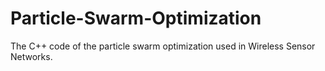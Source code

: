 # Particle-Swarm-Optimization
The C++ code of the particle swarm optimization used in Wireless Sensor Networks.
